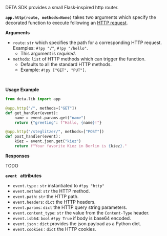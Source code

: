 
DETA SDK provides a small Flask-inspired http router.


**`app.http(route, methods=None)`** takes two arguments which specify the decorated function to execute following an [HTTP request](/use/http).

**Arguments**

* `route`: `str` which specifies the path for a corresponding HTTP request. Examples: `#!py "/"`, `#!py "/hello"`. 
    * This argument is *required*.
* `methods`: `list` of HTTP methods which can trigger the function. 
    * Defaults to all the standard HTTP methods. 
    * Example: `#!py ["GET", "PUT"]`.

<br />

**Usage Example**

```python
from deta.lib import app

@app.http("/", methods=["GET"])
def get_handler(event):
    name = event.params.get("name")
    return {"greeting": f"Hallo, {name}!"}

@app.http("/steglitzer/", methods=["POST"])
def post_handler(event):
    kiez = event.json.get("kiez")
    return f"Your favorite Kiez in Berlin is {kiez}."
```

**Responses**

TODO

**`event ` attributes**

- `event.type` : `str` instantiated to `#!py "http"`
- `event.method`: `str` the  HTTP method.
- `event.path`: `str` the HTTP path.
- `event.headers`: `dict` the HTTP headers.
- `event.params`: `dict` the HTTP query string parameters.
- `event.content_type`: `str` the value from the `Content-Type` header.
- `event.isb64`: `bool` `#!py True` if body is base64 encoded.
- `event.json` : `dict` provides the json payload as a Python dict.
- `event.cookies` : `dict` the HTTP cookies.
